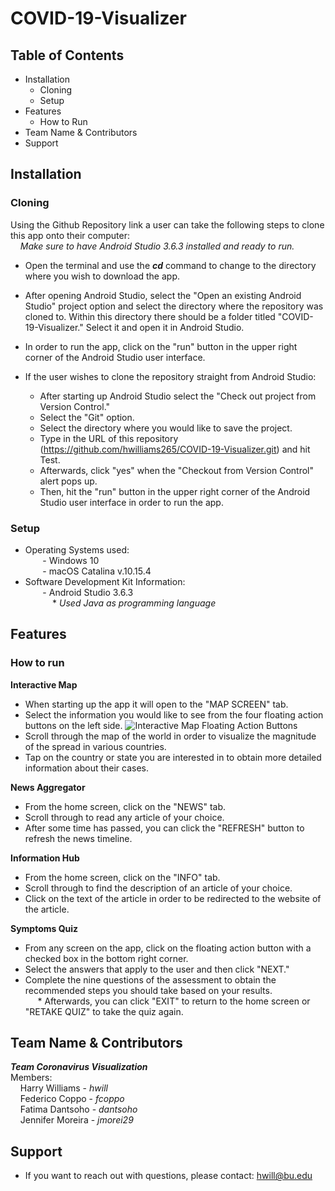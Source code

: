 # COVID-19-Visualizer
## Table of Contents
* Installation
  * Cloning 
  * Setup
* Features
  * How to Run
* Team Name & Contributors
* Support

## Installation
### Cloning
Using the Github Repository link a user can take the following steps to clone this app onto their computer: <br/>
&nbsp;&nbsp;&nbsp;&nbsp;*Make sure to have Android Studio 3.6.3 installed and ready to run.* 
  * Open the terminal and use the ***cd*** command to change to the directory where you wish to download the app.
  * After opening Android Studio, select the "Open an existing Android Studio" project option and select the directory where the repository was cloned to. Within this directory there should be a folder titled "COVID-19-Visualizer." Select it and open it in Android Studio.
  * In order to run the app, click on the "run" button in the upper right corner of the Android Studio user interface.

* If the user wishes to clone the repository straight from Android Studio: 
  * After starting up Android Studio select the "Check out project from Version Control."
  * Select the "Git" option.
  * Select the directory where you would like to save the project.
  * Type in the URL of this repository (https://github.com/hwilliams265/COVID-19-Visualizer.git) and hit Test.
  * Afterwards, click "yes" when the "Checkout from Version Control" alert pops up.
  * Then, hit the "run" button in the upper right corner of the Android Studio user interface in order to run the app. 
### Setup
   * Operating Systems used: <br/>
   &nbsp;&nbsp;&nbsp;&nbsp;&nbsp;&nbsp;   - Windows 10 <br/>
   &nbsp;&nbsp;&nbsp;&nbsp;&nbsp;&nbsp;   - macOS Catalina v.10.15.4
   * Software Development Kit Information: <br/>
   &nbsp;&nbsp;&nbsp;&nbsp;&nbsp;&nbsp;   - Android Studio 3.6.3 <br/>
   &nbsp;&nbsp;&nbsp;&nbsp;&nbsp;&nbsp;&nbsp;&nbsp;&nbsp;&nbsp; * *Used Java as programming language*   
   
## Features
### How to run
**Interactive Map** <br/>
* When starting up the app it will open to the "MAP SCREEN" tab.
* Select the information you would like to see from the four floating action buttons on the left side. 
![Interactive Map Floating Action Buttons](----)
* Scroll through the map of the world in order to visualize the magnitude of the spread in various countries.
* Tap on the country or state you are interested in to obtain more detailed information about their cases. <br/>

**News Aggregator** <br/>
* From the home screen, click on the "NEWS" tab.
* Scroll through to read any article of your choice.
* After some time has passed, you can click the "REFRESH" button to refresh the news timeline. <br/>

**Information Hub** <br/>
* From the home screen, click on the "INFO" tab.
* Scroll through to find the description of an article of your choice.
* Click on the text of the article in order to be redirected to the website of the article. <br/>

**Symptoms Quiz** <br/>
* From any screen on the app, click on the floating action button with a checked box in the bottom right corner.
* Select the answers that apply to the user and then click "NEXT." 
* Complete the nine questions of the assessment to obtain the recommended steps you should take based on your results. <br/>
&nbsp;&nbsp;&nbsp;&nbsp; * Afterwards, you can click "EXIT" to return to the home screen or "RETAKE QUIZ" to take the quiz again.

## Team Name & Contributors
***Team Coronavirus Visualization*** <br/>
Members: <br/>
&nbsp;&nbsp;&nbsp;&nbsp;Harry Williams - *hwill* <br/>
&nbsp;&nbsp;&nbsp;&nbsp;Federico Coppo - *fcoppo* <br/>
&nbsp;&nbsp;&nbsp;&nbsp;Fatima Dantsoho - *dantsoho* <br/>
&nbsp;&nbsp;&nbsp;&nbsp;Jennifer Moreira - *jmorei29* <br/>
  
## Support
  * If you want to reach out with questions, please contact: hwill@bu.edu
